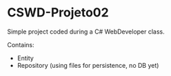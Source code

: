 # CSWD-Projeto02

Simple project coded during a C# WebDeveloper class.

Contains:
* Entity
* Repository (using files for persistence, no DB yet)
